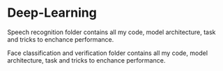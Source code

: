 # Deep-Learning

Speech recognition folder contains all my code, model architecture, task and tricks to enchance performance.


Face classification and verification folder contains all my code, model architecture, task and tricks to enchance performance.
